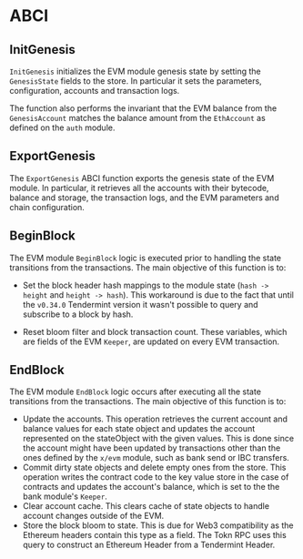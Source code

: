 <!--
order: 5
-->

# ABCI

## InitGenesis

`InitGenesis` initializes the EVM module genesis state by setting the `GenesisState` fields to the
store. In particular it sets the parameters, configuration, accounts and transaction logs.

The function also performs the invariant that the EVM balance  from the `GenesisAccount` matches the
balance amount from the `EthAccount` as defined on the `auth` module.

## ExportGenesis

The `ExportGenesis` ABCI function exports the genesis state of the EVM module. In particular, it
retrieves all the accounts with their bytecode, balance and storage, the transaction logs, and the
EVM parameters and chain configuration.

## BeginBlock

The EVM module `BeginBlock` logic is executed prior to handling the state transitions from the
transactions. The main objective of this function is to:

* Set the block header hash mappings to the module state (`hash -> height` and `height -> hash`).
  This workaround is due to the fact that until the `v0.34.0` Tendermint version it wasn't possible
  to query and subscribe to a block by hash.

* Reset bloom filter and block transaction count. These variables, which are fields of the EVM
  `Keeper`, are updated on every EVM transaction.

## EndBlock

The EVM module `EndBlock` logic occurs after executing all the state transitions from the
transactions. The main objective of this function is to:

* Update the accounts. This operation retrieves the current account and balance values for each
  state object and updates the account represented on the stateObject with the given values. This is
  done since the account might have been updated by transactions other than the ones defined by the
  `x/evm` module, such as bank send or IBC transfers.
* Commit dirty state objects and delete empty ones from the store. This operation writes the
  contract code to the key value store in the case of contracts and updates the account's balance,
  which is set to the the bank module's `Keeper`.
* Clear account cache. This clears cache of state objects to handle account changes outside of the
  EVM.
* Store the block bloom to state. This is due for Web3 compatibility as the Ethereum headers contain
  this type as a  field. The Tokn RPC uses this query to construct an Ethereum Header from a
  Tendermint Header.
